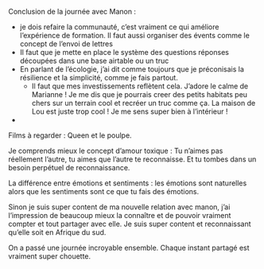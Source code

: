 Conclusion de la journée avec Manon :
- je dois refaire la communauté, c’est vraiment ce qui améliore l’expérience de formation. Il faut aussi organiser des évents comme le concept de l’envoi de lettres
- Il faut que je mette en place le système des questions réponses découpées dans une base airtable ou un truc
- En parlant de l’écologie, j’ai dit comme toujours que je préconisais la résilience et la simplicité, comme je fais partout.
	- Il faut que mes investissements reflètent cela. J’adore le calme de Marianne ! Je me dis que je pourrais creer des petits habitats peu chers sur un terrain cool et recréer un truc comme ça. La maison de Lou est juste trop cool ! Je me sens super bien à l’intérieur !
- 


Films à regarder :
Queen 
et le poulpe.

Je comprends mieux le concept d’amour toxique :
Tu n’aimes pas réellement l’autre, tu aimes que l’autre te reconnaisse. Et tu tombes dans un besoin perpétuel de reconnaissance.

La différence entre émotions et sentiments : les émotions sont naturelles alors que les sentiments sont ce que tu fais des émotions.

Sinon je suis super content de ma nouvelle relation avec manon, j’ai l’impression de beaucoup mieux la connaître et de pouvoir vraiment compter et tout partager avec elle. 
Je suis super content et reconnaissant qu’elle soit en Afrique du sud. 

On a passé une journée incroyable ensemble. Chaque instant partagé est vraiment super chouette.







